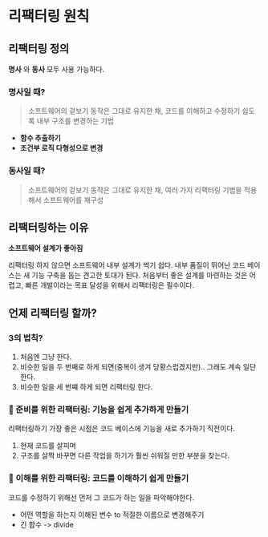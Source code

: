 # 리팩터링 원칙

## 리팩터링 정의
**명사** 와 **동사** 모두 사용 가능하다.
### 명사일 때?
> 소프트웨어의 겉보기 동작은 그대로 유지한 채, 코드를 이해하고 수정하기 쉽도록 내부 구조를 변경하는 기법
- **함수 추출하기**
- **조건부 로직 다형성으로 변경**
### 동사일 때?
> 소프트웨어의 겉보기 동작은 그대로 유지한 채, 여러 가지 리팩터링 기법을 적용해서 소프트웨어를 재구성

## 리팩터링하는 이유
**소프트웨어 설계가 좋아짐**

리팩터링 하지 않으면 소프트웨어 내부 설계가 썩기 쉽다. 내부 품질이 뛰어난 코드 베이스는 새 기능 구축을 돕는 견고한 토대가 된다.
처음부터 좋은 설계를 마련하는 것은 어렵고, 빠른 개발이라는 목표 달성을 위해서 리팩터링은 필수이다.

## 언제 리팩터링 할까?

### 3의 법칙?
1. 처음엔 그냥 한다.
2. 비슷한 일을 두 번째로 하게 되면(중복이 생겨 당황스럽겠지만).. 그래도 계속 일단 한다.
3. 비슷한 일을 세 번쨰 하게 되면 리팩터링 한다.

### 👷 준비를 위한 리팩터링: 기능을 쉽게 추가하게 만들기
리팩터링하기 가장 좋은 시점은 코드 베이스에 기능을 새로 추가하기 직전이다. 
1. 현재 코드를 살피며
2. 구조를 살짝 바꾸면 다른 작업을 하기가 훨씬 쉬워질 만한 부분을 찾는다.

### 👷 이해를 위한 리팩터링: 코드를 이해하기 쉽게 만들기
코드를 수정하기 위해선 먼저 그 코드가 하는 일을 파악해야한다.
- 어떤 역할을 하는지 이해된 변수 to 적절한 이름으로 변경해주기
- 긴 함수 -> divide
